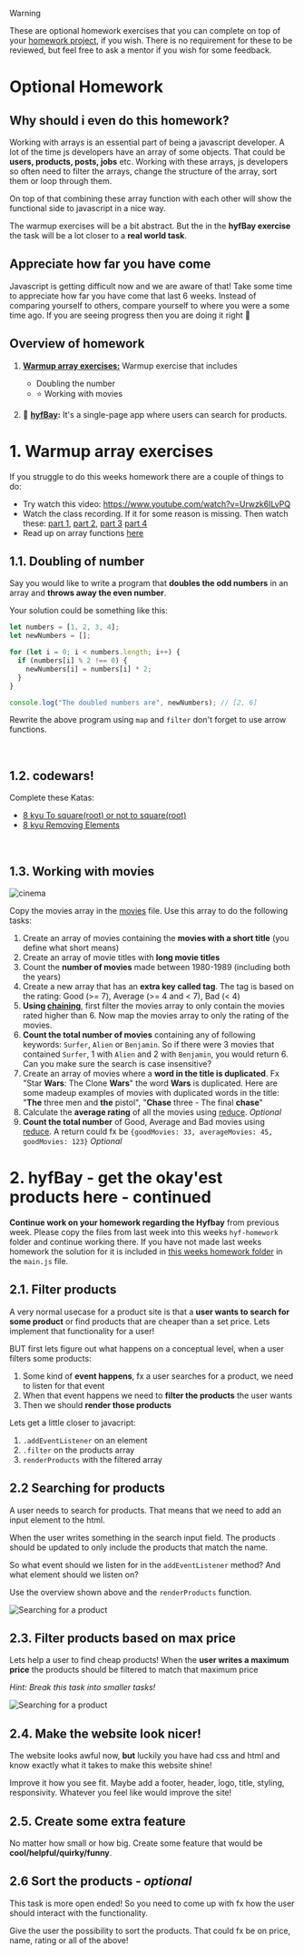 > [!WARNING]
> These are optional homework exercises that you can complete on top of your [homework project](/homework-projects/readme.md), if you wish. There is no requirement for these to be reviewed, but feel free to ask a mentor if you wish for some feedback.

# Optional Homework

## Why should i even do this homework?

Working with arrays is an essential part of being a javascript developer. A lot of the time js developers have an array of some objects. That could be **users, products, posts, jobs** etc. Working with these arrays, js developers so often need to filter the arrays, change the structure of the array, sort them or loop through them.

On top of that combining these array function with each other will show the functional side to javascript in a nice way.

The warmup exercises will be a bit abstract. But the in the **hyfBay exercise** the task will be a lot closer to a **real world task**.

## Appreciate how far you have come

Javascript is getting difficult now and we are aware of that! Take some time to appreciate how far you have come that last 6 weeks. Instead of comparing yourself to others, compare yourself to where you were a some time ago. If you are seeing progress then you are doing it right 💪

## Overview of homework

1. **[Warmup array exercises:](#1-warmup-array-exercises)** Warmup exercise that includes

   - Doubling the number
   - ⭐ Working with movies

2. 🌟 **[hyfBay](#hyfbay):** It's a single-page app where users can search for products.

# 1. Warmup array exercises

If you struggle to do this weeks homework there are a couple of things to do:

- Try watch this video: https://www.youtube.com/watch?v=Urwzk6ILvPQ
- Watch the class recording. If it for some reason is missing. Then watch these: [part 1](https://www.youtube.com/watch?v=AJt_O0EFDC8), [part 2](https://www.youtube.com/watch?v=4tj7CvD7ka8), [part 3](https://www.youtube.com/watch?v=CO40FG6pK2k) [part 4](https://www.youtube.com/watch?v=eA2tCs0AaaM)
- Read up on array functions [here](https://github.com/HackYourFutureBelgium/JavaScript_2025/blob/main/javascript2/week2/readme.md#array-methods-map-filter-and-sort)

## 1.1. Doubling of number

Say you would like to write a program that **doubles the odd numbers** in an array and **throws away the even number**.

Your solution could be something like this:

```js
let numbers = [1, 2, 3, 4];
let newNumbers = [];

for (let i = 0; i < numbers.length; i++) {
  if (numbers[i] % 2 !== 0) {
    newNumbers[i] = numbers[i] * 2;
  }
}

console.log("The doubled numbers are", newNumbers); // [2, 6]
```

Rewrite the above program using `map` and `filter` don't forget to use arrow functions.

<br/>

## 1.2. codewars!

Complete these Katas:
- [8 kyu To square(root) or not to square(root)](https://www.codewars.com/kata/57f6ad55cca6e045d2000627)
- [8 kyu Removing Elements](https://www.codewars.com/kata/5769b3802ae6f8e4890009d2)

<br/>

## 1.3. Working with movies

![cinema](https://media.giphy.com/media/l6mBchxYZc7Sw/giphy.gif)

Copy the movies array in the [movies](homework/movies.js) file. Use this array to do the following tasks:

1. Create an array of movies containing the **movies with a short title** (you define what short means)
2. Create an array of movie titles with **long movie titles**
3. Count the **number of movies** made between 1980-1989 (including both the years)
4. Create a new array that has an **extra key called tag**. The tag is based on the rating: Good (>= 7), Average (>= 4 and < 7), Bad (< 4)
5. **Using [chaining](readme.md#chaining)**, first filter the movies array to only contain the movies rated higher than 6. Now map the movies array to only the rating of the movies.
6. **Count the total number of movies** containing any of following keywords: `Surfer`, `Alien` or `Benjamin`. So if there were 3 movies that contained `Surfer`, 1 with `Alien` and 2 with `Benjamin`, you would return 6. Can you make sure the search is case insensitive?
7. Create an array of movies where a **word in the title is duplicated**. Fx "Star **Wars**: The Clone **Wars**" the word **Wars** is duplicated. Here are some madeup examples of movies with duplicated words in the title: "**The** three men and **the** pistol", "**Chase** three - The final **chase**"
8. Calculate the **average rating** of all the movies using [reduce](https://developer.mozilla.org/en-US/docs/Web/JavaScript/Reference/Global_Objects/Array/Reduce). _Optional_
9. **Count the total number** of Good, Average and Bad movies using [reduce](https://developer.mozilla.org/en-US/docs/Web/JavaScript/Reference/Global_Objects/Array/Reduce). A return could fx be `{goodMovies: 33, averageMovies: 45, goodMovies: 123}` _Optional_

# 2. hyfBay - get the okay'est products here - continued <a id='hyfbay'></a>

**Continue work on your homework regarding the Hyfbay** from previous week. Please copy the files from last week into this weeks `hyf-homework` folder and continue working there. If you have not made last weeks homework the solution for it is included in [this weeks homework folder](homework/hyf-bay) in the `main.js` file.

## 2.1. Filter products

A very normal usecase for a product site is that a **user wants to search for some product** or find products that are cheaper than a set price. Lets implement that functionality for a user!

BUT first lets figure out what happens on a conceptual level, when a user filters some products:

1. Some kind of **event happens**, fx a user searches for a product, we need to listen for that event
2. When that event happens we need to **filter the products** the user wants
3. Then we should **render those products**

Lets get a little closer to javacript:

1. `.addEventListener` on an element
2. `.filter` on the products array
3. `renderProducts` with the filtered array

## 2.2 Searching for products

A user needs to search for products. That means that we need to add an input element to the html.

When the user writes something in the search input field. The products should be updated to only include the products that match the name.

So what event should we listen for in the `addEventListener` method? And what element should we listen on?

Use the overview shown above and the `renderProducts` function.

![Searching for a product](homework/hyf-bay-searching.gif)

## 2.3. Filter products based on max price

Lets help a user to find cheap products! When the **user writes a maximum price** the products should be filtered to match that maximum price

_Hint: Break this task into smaller tasks!_

![Searching for a product](homework/hyf-bay-price.gif)

## 2.4. Make the website look nicer!

The website looks awful now, **but** luckily you have had css and html and know exactly what it takes to make this website shine!

Improve it how you see fit. Maybe add a footer, header, logo, title, styling, responsivity. Whatever you feel like would improve the site!

## 2.5. Create some extra feature

No matter how small or how big. Create some feature that would be **cool/helpful/quirky/funny**.

## 2.6 Sort the products - _optional_

This task is more open ended! So you need to come up with fx how the user should interact with the functionality.

Give the user the possibility to sort the products. That could fx be on price, name, rating or all of the above!

<br/>